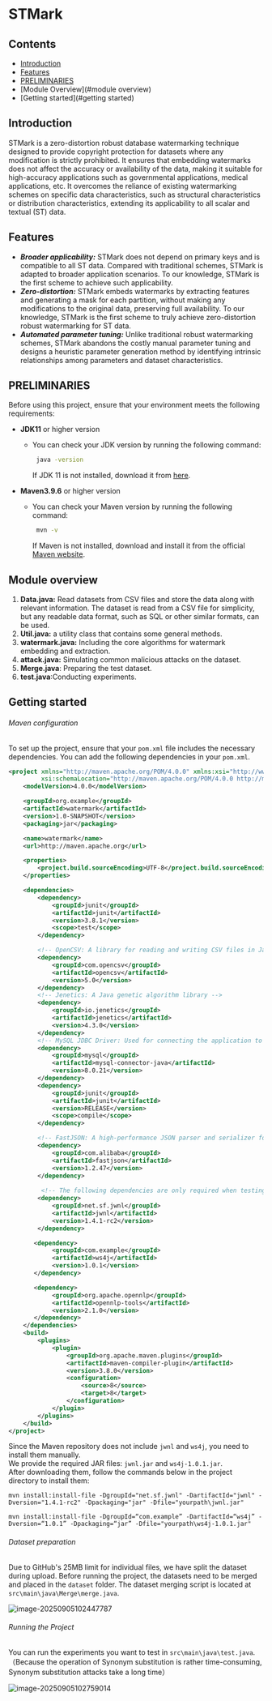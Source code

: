 # STMark

## Contents

- [Introduction](#introduction)
- [Features](#features)
- [PRELIMINARIES](#preliminaries)
- [Module Overview](#module overview)
- [Getting started](#getting started)

## Introduction

STMark is a zero-distortion robust database watermarking technique designed to provide copyright protection for datasets where any modification is strictly prohibited. It ensures that embedding watermarks does not affect the accuracy or availability of the data, making it suitable for high-accuracy applications such as governmental applications, medical applications, etc.   It overcomes the reliance of existing watermarking schemes on specific data characteristics, such as structural characteristics or distribution characteristics, extending its applicability to all scalar and textual (ST) data.

## Features

- ***Broader applicability:*** STMark does not depend on primary keys and is compatible to all ST data. Compared with traditional schemes, STMark is adapted to broader application scenarios. To our knowledge, STMark is the first scheme to achieve such applicability.
- ***Zero-distortion:*** STMark embeds watermarks by extracting features and generating a mask for each partition, without making any modifications to the original data,  preserving full availability.  To our knowledge, STMark is the first scheme to truly achieve zero-distortion robust watermarking for ST data.
- ***Automated parameter tuning:*** Unlike traditional robust watermarking schemes, STMark abandons the costly manual parameter tuning and designs a heuristic parameter generation method by identifying intrinsic relationships among parameters and dataset characteristics.

## PRELIMINARIES

Before using this project, ensure that your environment meets the following requirements:

- **JDK11** or higher version

  - You can check your JDK version by running the following command:

    ```bash
     java -version
    ```

    If JDK 11 is not installed, download it from [here](https://www.oracle.com/java/technologies/downloads/#java11).

- **Maven3.9.6** or higher version

  - You can check your Maven version by running the following command:

    ```bash
     mvn -v
    ```

    If Maven is not installed, download and install it from the official [Maven website](https://maven.apache.org/download.cgi).

## Module overview

1. **Data.java:** Read datasets from CSV files and store the data along with relevant information. The dataset is read from a CSV file for simplicity, but any readable data format, such as SQL or other similar formats, can be used.
2. **Util.java:** a utility class that contains some general methods.
3. **watermark.java:** Including the core algorithms for watermark embedding and extraction.
4. **attack.java:** Simulating common malicious attacks on the dataset.
5. **Merge.java**: Preparing the test dataset.
6. **test.java**:Conducting experiments.



## Getting started

###### Maven configuration

To set up the project, ensure that your `pom.xml` file includes the necessary dependencies.  You can add the following dependencies in your `pom.xml`.



```pom.xml
<project xmlns="http://maven.apache.org/POM/4.0.0" xmlns:xsi="http://www.w3.org/2001/XMLSchema-instance"
         xsi:schemaLocation="http://maven.apache.org/POM/4.0.0 http://maven.apache.org/xsd/maven-4.0.0.xsd">
    <modelVersion>4.0.0</modelVersion>

    <groupId>org.example</groupId>
    <artifactId>watermark</artifactId>
    <version>1.0-SNAPSHOT</version>
    <packaging>jar</packaging>

    <name>watermark</name>
    <url>http://maven.apache.org</url>

    <properties>
        <project.build.sourceEncoding>UTF-8</project.build.sourceEncoding>
    </properties>

    <dependencies>
        <dependency>
            <groupId>junit</groupId>
            <artifactId>junit</artifactId>
            <version>3.8.1</version>
            <scope>test</scope>
        </dependency>

        <!-- OpenCSV: A library for reading and writing CSV files in Java -->
        <dependency>
            <groupId>com.opencsv</groupId>
            <artifactId>opencsv</artifactId>
            <version>5.0</version>
        </dependency>
        <!-- Jenetics: A Java genetic algorithm library -->
        <dependency>
            <groupId>io.jenetics</groupId>
            <artifactId>jenetics</artifactId>
            <version>4.3.0</version>
        </dependency>
        <!-- MySQL JDBC Driver: Used for connecting the application to a MySQL database -->
        <dependency>
            <groupId>mysql</groupId>
            <artifactId>mysql-connector-java</artifactId>
            <version>8.0.21</version>
        </dependency>
        <dependency>
            <groupId>junit</groupId>
            <artifactId>junit</artifactId>
            <version>RELEASE</version>
            <scope>compile</scope>
        </dependency>

        <!-- FastJSON: A high-performance JSON parser and serializer for Java -->
        <dependency>
            <groupId>com.alibaba</groupId>
            <artifactId>fastjson</artifactId>
            <version>1.2.47</version>
        </dependency>
        
         <!-- The following dependencies are only required when testing on text-based datasets. -->
        <dependency>
            <groupId>net.sf.jwnl</groupId>
            <artifactId>jwnl</artifactId>
            <version>1.4.1-rc2</version>
        </dependency>

       <dependency>
            <groupId>com.example</groupId>
            <artifactId>ws4j</artifactId>
            <version>1.0.1</version>
       </dependency>

       <dependency>
            <groupId>org.apache.opennlp</groupId>
            <artifactId>opennlp-tools</artifactId>
            <version>2.1.0</version>
       </dependency>
    </dependencies>
    <build>
        <plugins>
            <plugin>
                <groupId>org.apache.maven.plugins</groupId>
                <artifactId>maven-compiler-plugin</artifactId>
                <version>3.8.0</version>
                <configuration>
                    <source>8</source>
                    <target>8</target>
                </configuration>
            </plugin>
        </plugins>
    </build>
</project>
```

Since the Maven repository does not include `jwnl` and `ws4j`, you need to install them manually.  
We provide the required JAR files: `jwnl.jar` and `ws4j-1.0.1.jar`.  
After downloading them, follow the commands below in the project directory to install them:

```
mvn install:install-file -DgroupId="net.sf.jwnl" -DartifactId="jwnl" -Dversion="1.4.1-rc2" -Dpackaging="jar" -Dfile="yourpath\jwnl.jar"
```

```
mvn install:install-file -DgroupId=“com.example” -DartifactId=“ws4j” -Dversion=“1.0.1” -Dpackaging=“jar” -Dfile="yourpath\ws4j-1.0.1.jar"
```



###### Dataset preparation

Due to GitHub's 25MB limit for individual files, we have split the dataset during upload. Before running the project, the datasets need to be merged and placed in the `dataset` folder. The dataset merging script is located at `src\main\java\Merge\merge.java`.

![image-20250905102447787](img\1.png)





###### Running the Project

You can run the experiments you want to test in `src\main\java\test.java`.（Because the operation of Synonym substitution is rather time-consuming, Synonym substitution attacks take a long time）

![image-20250905102759014](img\2.png)



